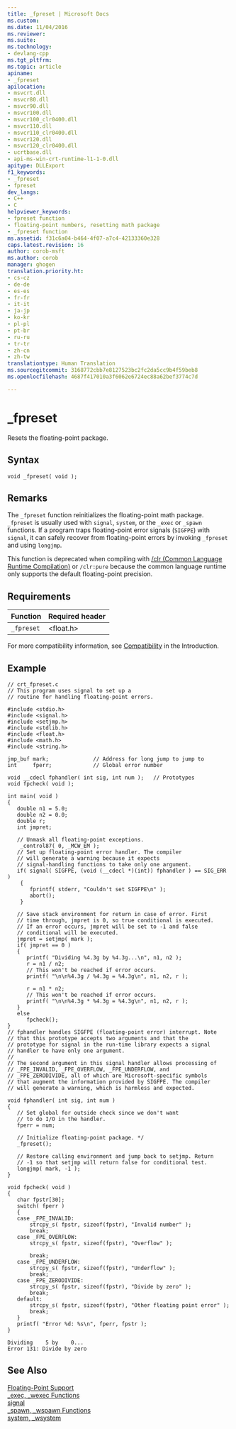 ```yaml
---
title: _fpreset | Microsoft Docs
ms.custom: 
ms.date: 11/04/2016
ms.reviewer: 
ms.suite: 
ms.technology:
- devlang-cpp
ms.tgt_pltfrm: 
ms.topic: article
apiname:
- _fpreset
apilocation:
- msvcrt.dll
- msvcr80.dll
- msvcr90.dll
- msvcr100.dll
- msvcr100_clr0400.dll
- msvcr110.dll
- msvcr110_clr0400.dll
- msvcr120.dll
- msvcr120_clr0400.dll
- ucrtbase.dll
- api-ms-win-crt-runtime-l1-1-0.dll
apitype: DLLExport
f1_keywords:
- _fpreset
- fpreset
dev_langs:
- C++
- C
helpviewer_keywords:
- fpreset function
- floating-point numbers, resetting math package
- _fpreset function
ms.assetid: f31c6a04-b464-4f07-a7c4-42133360e328
caps.latest.revision: 16
author: corob-msft
ms.author: corob
manager: ghogen
translation.priority.ht:
- cs-cz
- de-de
- es-es
- fr-fr
- it-it
- ja-jp
- ko-kr
- pl-pl
- pt-br
- ru-ru
- tr-tr
- zh-cn
- zh-tw
translationtype: Human Translation
ms.sourcegitcommit: 3168772cbb7e8127523bc2fc2da5cc9b4f59beb8
ms.openlocfilehash: 4687f417010a3f6062e6724ec88a62bef3774c7d

---
```

# _fpreset
Resets the floating-point package.  
  
## Syntax  
  
```  
void _fpreset( void );  
```  
  
## Remarks  
 The `_fpreset` function reinitializes the floating-point math package. `_fpreset` is usually used with `signal`, `system`, or the `_exec` or `_spawn` functions. If a program traps floating-point error signals (`SIGFPE`) with `signal`, it can safely recover from floating-point errors by invoking `_fpreset` and using `longjmp`.  
  
 This function is deprecated when compiling with [/clr (Common Language Runtime Compilation)](../../build/reference/clr-common-language-runtime-compilation.md) or `/clr:pure` because the common language runtime only supports the default floating-point precision.  
  
## Requirements  
  
|Function|Required header|  
|--------------|---------------------|  
|`_fpreset`|\<float.h>|  
  
 For more compatibility information, see [Compatibility](../../c-runtime-library/compatibility.md) in the Introduction.  
  
## Example  
  
```  
// crt_fpreset.c  
// This program uses signal to set up a  
// routine for handling floating-point errors.  
  
#include <stdio.h>  
#include <signal.h>  
#include <setjmp.h>  
#include <stdlib.h>  
#include <float.h>  
#include <math.h>  
#include <string.h>  
  
jmp_buf mark;              // Address for long jump to jump to  
int     fperr;             // Global error number  
  
void __cdecl fphandler( int sig, int num );   // Prototypes  
void fpcheck( void );  
  
int main( void )  
{  
   double n1 = 5.0;  
   double n2 = 0.0;  
   double r;  
   int jmpret;  
  
   // Unmask all floating-point exceptions.   
    _control87( 0, _MCW_EM );  
   // Set up floating-point error handler. The compiler  
   // will generate a warning because it expects  
   // signal-handling functions to take only one argument.  
   if( signal( SIGFPE, (void (__cdecl *)(int)) fphandler ) == SIG_ERR )  
    {  
       fprintf( stderr, "Couldn't set SIGFPE\n" );  
       abort();  
    }  
  
   // Save stack environment for return in case of error. First   
   // time through, jmpret is 0, so true conditional is executed.   
   // If an error occurs, jmpret will be set to -1 and false   
   // conditional will be executed.  
   jmpret = setjmp( mark );  
   if( jmpret == 0 )  
   {  
      printf( "Dividing %4.3g by %4.3g...\n", n1, n2 );  
      r = n1 / n2;  
      // This won't be reached if error occurs.  
      printf( "\n\n%4.3g / %4.3g = %4.3g\n", n1, n2, r );  
  
      r = n1 * n2;  
      // This won't be reached if error occurs.  
      printf( "\n\n%4.3g * %4.3g = %4.3g\n", n1, n2, r );  
   }  
   else  
      fpcheck();  
}  
// fphandler handles SIGFPE (floating-point error) interrupt. Note  
// that this prototype accepts two arguments and that the   
// prototype for signal in the run-time library expects a signal   
// handler to have only one argument.  
//  
// The second argument in this signal handler allows processing of  
// _FPE_INVALID, _FPE_OVERFLOW, _FPE_UNDERFLOW, and   
// _FPE_ZERODIVIDE, all of which are Microsoft-specific symbols   
// that augment the information provided by SIGFPE. The compiler   
// will generate a warning, which is harmless and expected.  
  
void fphandler( int sig, int num )  
{  
   // Set global for outside check since we don't want  
   // to do I/O in the handler.  
   fperr = num;  
  
   // Initialize floating-point package. */  
   _fpreset();  
  
   // Restore calling environment and jump back to setjmp. Return   
   // -1 so that setjmp will return false for conditional test.  
   longjmp( mark, -1 );  
}  
  
void fpcheck( void )  
{  
   char fpstr[30];  
   switch( fperr )  
   {  
   case _FPE_INVALID:  
       strcpy_s( fpstr, sizeof(fpstr), "Invalid number" );  
       break;  
   case _FPE_OVERFLOW:  
       strcpy_s( fpstr, sizeof(fpstr), "Overflow" );  
  
       break;  
   case _FPE_UNDERFLOW:  
       strcpy_s( fpstr, sizeof(fpstr), "Underflow" );  
       break;  
   case _FPE_ZERODIVIDE:  
       strcpy_s( fpstr, sizeof(fpstr), "Divide by zero" );  
       break;  
   default:  
       strcpy_s( fpstr, sizeof(fpstr), "Other floating point error" );  
       break;  
   }  
   printf( "Error %d: %s\n", fperr, fpstr );  
}  
```  
  
```Output  
Dividing    5 by    0...  
Error 131: Divide by zero  
```  
  
## See Also  
 [Floating-Point Support](../../c-runtime-library/floating-point-support.md)   
 [_exec, _wexec Functions](../../c-runtime-library/exec-wexec-functions.md)   
 [signal](../../c-runtime-library/reference/signal.md)   
 [_spawn, _wspawn Functions](../../c-runtime-library/spawn-wspawn-functions.md)   
 [system, _wsystem](../../c-runtime-library/reference/system-wsystem.md)


<!--HONumber=Jan17_HO1-->


